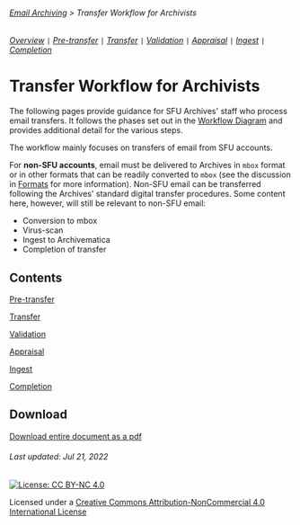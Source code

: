 ###### [Email Archiving](../README.md) > Transfer Workflow for Archivists
###### [Overview](overview.md) `|` [Pre-transfer](pre-transfer.md) `|` [Transfer](transfer.md) `|` [Validation](validation.md) `|` [Appraisal](appraisal.md) `|` [Ingest](ingest.md) `|` [Completion](completion.md)

# Transfer Workflow for Archivists
The following pages provide guidance for SFU Archives' staff who process email transfers. It follows the phases set out in the [Workflow Diagram](/images/transfer-workflow.png) and provides additional detail for the various steps.

The workflow mainly focuses on transfers of email from SFU accounts.

For **non-SFU accounts**, email must be delivered to Archives in `mbox` format or in other formats that can be readily converted to `mbox` (see the discussion in [Formats](overview/formats.md) for more information). Non-SFU email can be transferred following the Archives' standard digital transfer procedures. Some content here, however, will still be relevant to non-SFU email:
- Conversion to mbox
- Virus-scan
- Ingest to Archivematica
- Completion of transfer

## Contents
[Pre-transfer](pre-transfer.md)

[Transfer](transfer.md)

[Validation](validation.md)

[Appraisal](appraisal.md)

[Ingest](ingest.md)

[Completion](completion.md)

## Download
[Download entire document as a pdf](../downloads/email-transfer-archives.pdf)

###### Last updated: Jul 21, 2022

[![License: CC BY-NC 4.0](https://img.shields.io/badge/License-CC%20BY--NC%204.0-lightgrey.svg)](https://creativecommons.org/licenses/by-nc/4.0/)

Licensed under a [Creative Commons Attribution-NonCommercial 4.0 International License](https://creativecommons.org/licenses/by-nc/4.0/)
